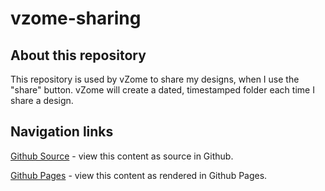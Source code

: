 # vzome-sharing

## About this repository

This repository is used by vZome to share my designs, when I use the "share" button.  vZome will create a dated, timestamped folder each time I share a design.


## Navigation links

[Github Source][source] - view this content as source in Github.

[Github Pages][page] - view this content as rendered in Github Pages.

[source]: https://github.com/vorth/vzome-sharing/
[page]: https://vorth.github.io/vzome-sharing/
